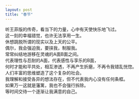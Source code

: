 ```yaml
---
layout: post
title: "春节"
---
```

听王菲版的传奇，看当下的力量，心中有天使快乐地飞过。  
这一刻的幸福错觉，也许无法享用一生。  
休想跳脱所谓的现实以及上天的公平。  
偶尔，我会强迫我，要挟我，制服我。  
常常纠结地游移在灵魂的A面B面之间。  
代表理性与忍耐的A面，代表感性与享乐的B面，  
何时才能和平共处，相互渗透，不再产生折磨，不再令我错乱恍惚。  
人们丰富的思维塑造了这个复杂的社会。  
我理解和接受各异的想法存在，但不代表我内心没有任何条框。  
如果万一这就是藩篱，我也不会强行拆除。  
等时间交待一个逐渐让我满意的自己。  

							  
		
